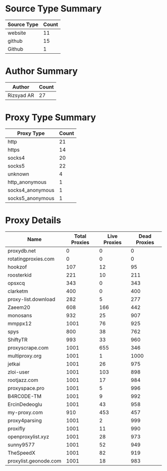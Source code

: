 # Source Type Summary

| Source Type | Count |
|-------------|-------|
| website | 11 |
| github | 15 |
| Github | 1 |


# Author Summary

| Author | Count |
|--------|-------|
| Rizsyad AR | 27 |


# Proxy Type Summary

| Proxy Type | Count |
|------------|-------|
| http | 21 |
| https | 14 |
| socks4 | 20 |
| socks5 | 22 |
| unknown | 4 |
| http_anonymous | 1 |
| socks4_anonymous | 1 |
| socks5_anonymous | 1 |


# Proxy Details

| Name | Total Proxies | Live Proxies | Dead Proxies |
|------|---------------|--------------|---------------|
| proxydb.net | 0 | 0 | 0 |
| rotatingproxies.com | 0 | 0 | 0 |
| hookzof | 107 | 12 | 95 |
| roosterkid | 221 | 10 | 211 |
| opsxcq | 343 | 0 | 343 |
| clarketm | 400 | 0 | 400 |
| proxy-list.download | 282 | 5 | 277 |
| Zaeem20 | 608 | 166 | 442 |
| monosans | 932 | 25 | 907 |
| mmppx12 | 1001 | 76 | 925 |
| spys | 800 | 38 | 762 |
| ShiftyTR | 993 | 33 | 960 |
| proxyscrape.com | 1001 | 655 | 346 |
| multiproxy.org | 1001 | 1 | 1000 |
| jetkai | 1001 | 26 | 975 |
| zloi-user | 1001 | 103 | 898 |
| rootjazz.com | 1001 | 17 | 984 |
| proxyspace.pro | 1001 | 5 | 996 |
| B4RC0DE-TM | 1001 | 9 | 992 |
| ErcinDedeoglu | 1001 | 43 | 958 |
| my-proxy.com | 910 | 453 | 457 |
| proxy4parsing | 1001 | 2 | 999 |
| proxifly | 1001 | 11 | 990 |
| openproxylist.xyz | 1001 | 28 | 973 |
| sunny9577 | 1001 | 52 | 949 |
| TheSpeedX | 1001 | 82 | 919 |
| proxylist.geonode.com | 1001 | 18 | 983 |
